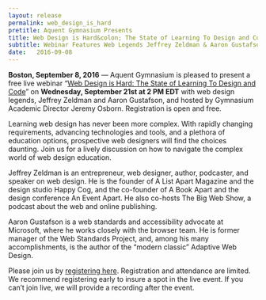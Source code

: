 ```yaml
---
layout: release
permalink: web_design_is_hard
pretitle: Aquent Gymnasium Presents
title: Web Design is Hard&colon; The State of Learning To Design and Code
subtitle: Webinar Features Web Legends Jeffrey Zeldman & Aaron Gustafson
date:   2016-09-08
---
```

**Boston, September 8, 2016** — Aquent Gymnasium is pleased to present a free live webinar “[Web Design is Hard: The State of Learning To Design and Code](https://gymnasium.github.io/cms/events/web_design_is_hard/)” on **Wednesday, September 21st at 2 PM EDT** with web design legends, Jeffrey Zeldman and Aaron Gustafson, and hosted by Gymnasium Academic Director Jeremy Osborn. Registration is open and free.

Learning web design has never been more complex. With rapidly changing requirements, advancing technologies and tools, and a plethora of education options, prospective web designers will find the choices daunting. Join us for a lively discussion on how to navigate the complex world of web design education.

Jeffrey Zeldman is an entrepreneur, web designer, author, podcaster, and speaker on web design. He is the founder of A List Apart Magazine and the design studio Happy Cog, and the co-founder of A Book Apart and the design conference An Event Apart. He also co-hosts The Big Web Show, a podcast about the web and online publishing.

Aaron Gustafson is a web standards and accessibility advocate at Microsoft, where he works closely with the browser team. He is former manager of the Web Standards Project, and, among his many accomplishments, is the author of the “modern classic” Adaptive Web Design.

Please join us by [registering here](https://gymnasium.github.io/cms/events/web_design_is_hard/). Registration and attendance are limited. We recommend registering early to insure a spot in the live event. If you can’t join live, we will provide a recording after the event.
